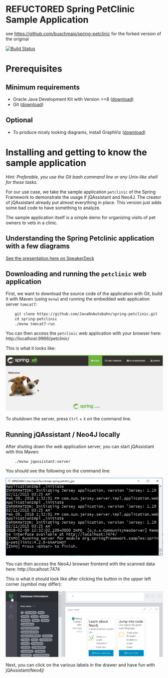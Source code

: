 # REFUCTORED Spring PetClinic Sample Application 
see https://github.com/buschmais/spring-petclinic for the forked version of the original

[![Build Status](https://travis-ci.org/JavaOnAutobahn/spring-petclinic.svg?branch=master)](https://travis-ci.org/JavaOnAutobahn/spring-petclinic)


# Prerequisites

## Minimum requirements
* Oracle Java Development Kit with Version >=8 ([download](http://www.oracle.com/technetwork/java/javase/downloads/jdk8-downloads-2133151.html))
* Git ([download](https://git-scm.com/downloads))

## Optional
* To produce nicely looking diagrams, install GraphViz ([download](https://www.graphviz.org/download/))

# Installing and getting to know the sample application
_Hint: Preferable, you use the Git bash command line or any Unix-like shell for these tasks._

For our use case, we take the sample application `petclinic` of the Spring Framework to demonstrate the usage if jQAssistant and Neo4J. The creator of jQAssistant already put almost everything in place. This version just adds some bad code to have something to analyze.

The sample application itself is a simple demo for organizing visits of pet owners to vets in a clinic.

## Understanding the Spring Petclinic application with a few diagrams
<a href="https://speakerdeck.com/michaelisvy/spring-petclinic-sample-application">See the presentation here on SpeakerDeck</a>

## Downloading and running the `petclinic` web application
First, we want to download the source code of the application with Git, build it with Maven (using `mvnw`) and running the embedded web application server `tomcat7`:
```
	git clone https://github.com/JavaOnAutobahn/spring-petclinic.git
	cd spring-petclinic
	./mvnw tomcat7:run
```
You can then access the `petclinic` web application with your browser here: http://localhost:9966/petclinic/

This is what it looks like:

![](docs/screenshots/petclinic_start.png)

To shutdown the server, press `Ctrl` + `X` on the command line.


## Running jQAssistant / Neo4J locally

After shuting down the web application server, you can start jQAssistant with this Maven:
```
	./mvnw jqassistant:server
```
You should see the following on the command line:

![](docs/screenshots/mvn_jqassistant_start.png)

You can then access the Neo4J browser frontend with the scanned data here: http://localhost:7474

This is what it should look like after clicking the button in the upper left corner (symbol may differ):

![](docs/screenshots/neo4j_start.png)


Next, you can click on the various labels in the drawer and have fun with jQAssistant/Neo4j!
